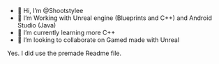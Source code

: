 - 👋 Hi, I’m @Shootstylee
- 👀 I’m Working with Unreal engine (Blueprints and C++) and Android Studio (Java)
- 🌱 I’m currently learning more C++
- 💞️ I’m looking to collaborate on Gamed made with Unreal

Yes. I did use the premade Readme file.
